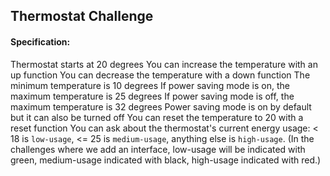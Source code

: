 ## Thermostat Challenge

#### Specification:

Thermostat starts at 20 degrees
You can increase the temperature with an up function
You can decrease the temperature with a down function
The minimum temperature is 10 degrees
If power saving mode is on, the maximum temperature is 25 degrees
If power saving mode is off, the maximum temperature is 32 degrees
Power saving mode is on by default but it can also be turned off
You can reset the temperature to 20 with a reset function
You can ask about the thermostat's current energy usage: < 18 is `low-usage`, <= 25 is `medium-usage`, anything else is `high-usage`.
(In the challenges where we add an interface, low-usage will be indicated with green, medium-usage indicated with black, high-usage indicated with red.)